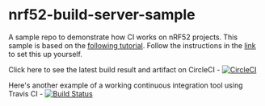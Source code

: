 # nrf52-build-server-sample

A sample repo to demonstrate how CI works on nRF52 projects. This sample is based on the [following tutorial](https://blog.jumper.io/nrf52-build-server/). Follow the instructions in the [link](https://blog.jumper.io/nrf52-build-server/) to set this up yourself.

Click here to see the latest build result and artifact on CircleCI - [![CircleCI](https://circleci.com/gh/Jumperr-labs/nrf52-build-server-sample?style=svg)](https://circleci.com/gh/Jumperr-labs/nrf52-build-server-sample)

Here's another example of a working continuous integration tool using Travis CI - [![Build Status](https://travis-ci.org/Jumperr-labs/nrf52-build-server-sample.svg?branch=master)](https://travis-ci.org/Jumperr-labs/nrf52-build-server-sample)
